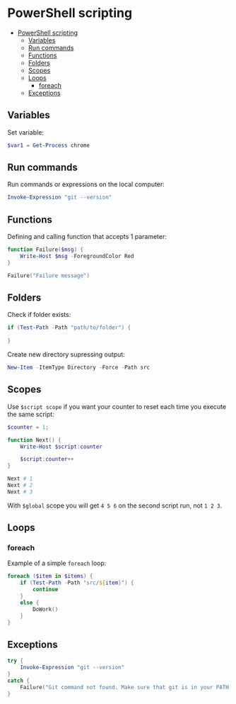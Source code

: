 # PowerShell scripting

- [PowerShell scripting](#powershell-scripting)
  - [Variables](#variables)
  - [Run commands](#run-commands)
  - [Functions](#functions)
  - [Folders](#folders)
  - [Scopes](#scopes)
  - [Loops](#loops)
    - [foreach](#foreach)
  - [Exceptions](#exceptions)

## Variables

Set variable:

```ps1
$var1 = Get-Process chrome
```

## Run commands

Run commands or expressions on the local computer:

```ps1
Invoke-Expression "git --version"
```

## Functions

Defining and calling function that accepts 1 parameter:

```ps1
function Failure($msg) {
    Write-Host $msg -ForegroundColor Red
}

Failure("Failure message")
```

## Folders

Check if folder exists:

```ps1
if (Test-Path -Path "path/to/folder") {
    
}
```

Create new directory supressing output:

```ps1
New-Item -ItemType Directory -Force -Path src
```

## Scopes

Use `$script scope` if you want your counter to reset each time you execute the same script:

```ps1
$counter = 1;

function Next() {
    Write-Host $script:counter

    $script:counter++
}

Next # 1
Next # 2
Next # 3
```

With `$global` scope you will get `4 5 6` on the second script run, not `1 2 3`.

## Loops

### foreach

Example of a simple `foreach` loop:

```ps1
foreach ($item in $items) {
    if (Test-Path -Path "src/${item}") {
        continue
    }
    else {    
        DoWork()
    }
}
```

## Exceptions

```ps1
try {
    Invoke-Expression "git --version"
}
catch {
    Failure("Git command not found. Make sure that git is in your PATH variable")
}

```
